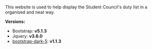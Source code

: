 This website is used to help display the Student Council's duty list in a organised and neat way.

**Versions:**
- Bootstrap: **v5.1.3**
- Jquery: **v3.6.0**
- [bootstrap-dark-5](https://github.com/vinorodrigues/bootstrap-dark-5): **v1.1.3**
